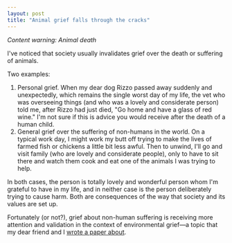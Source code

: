 ```yaml
---
layout: post
title: "Animal grief falls through the cracks"
---
```

*Content warning: Animal death*

I've noticed that society usually invalidates grief over the death or suffering of animals.

Two examples:
1. Personal grief. When my dear dog Rizzo passed away suddenly and unexpectedly, which remains the single worst day of my life, the vet who was overseeing things (and who was a lovely and considerate person) told me, after Rizzo had just died, "Go home and have a glass of red wine." I'm not sure if this is advice you would receive after the death of a human child.
2. General grief over the suffering of non-humans in the world. On a typical work day, I might work my butt off trying to make the lives of farmed fish or chickens a little bit less awful. Then to unwind, I'll go and visit family (who are lovely and considerate people), only to have to sit there and watch them cook and eat one of the animals I was trying to help.  

In both cases, the person is totally lovely and wonderful person whom I'm grateful to have in my life, and in neither case is the person deliberately trying to cause harm. Both are consequences of the way that society and its values are set up.

Fortunately (or not?), grief about non-human suffering is receiving more attention and validation in the context of environmental grief—a topic that my dear friend and I [wrote a paper about](https://onlinelibrary.wiley.com/doi/abs/10.1111/rec.13042).

